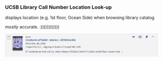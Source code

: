### UCSB Library Call Number Location Look-up

displays location (e.g. 1st floor, Ocean Side) when browsing library catalog

*mostly* accurate. :))))))))))))

![sample](https://github.com/sophieqguan/callNumberLocation/blob/master/images/sample.png)